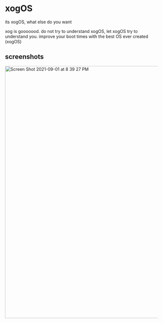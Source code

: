 # xogOS
its xogOS, what else do you want

xog is gooooood. do not try to understand xogOS, let xogOS try to understand you. improve your boot times with the best OS ever created (xogOS)

## screenshots
<img width="832" alt="Screen Shot 2021-09-01 at 8 39 27 PM" src="https://user-images.githubusercontent.com/42911957/131767674-1b91a9b6-d526-4004-b944-1f088c4a97ad.png">
